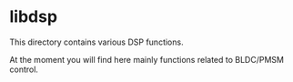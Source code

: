 # libdsp

This directory contains various DSP functions.

At the moment you will find here mainly functions related to BLDC/PMSM
control.
